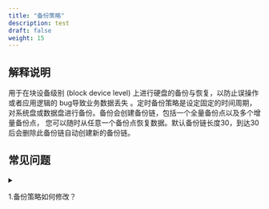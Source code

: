 ```yaml
---
title: "备份策略"
description: test
draft: false
weight: 15
---
```


## 解释说明 

用于在块设备级别 (block device level) 上进行硬盘的备份与恢复，以防止误操作或者应用逻辑的 bug导致业务数据丢失 。定时备份策略是设定固定的时间周期，对系统盘或数据盘进行备份。备份会创建备份链，包括一个全量备份点以及多个增量备份点， 您可以随时从任意一个备份点恢复数据。默认备份链长度30，到达30后会删除此备份链自动创建新的备份链。

## 常见问题

<details>
<summary><p>
  1.备份策略如何修改？
  </p></summary>
<p>
  目前备份策略的设置是在运维与管理模块下的定时器中，一个定时器可以绑定多个任务，如备份、开关机等。如果您要修改备份策略，请现删除原有定时器下的备份任务，再创建新的定时器，并在定时器下绑定新的备份任务。
  </p>
</details>












